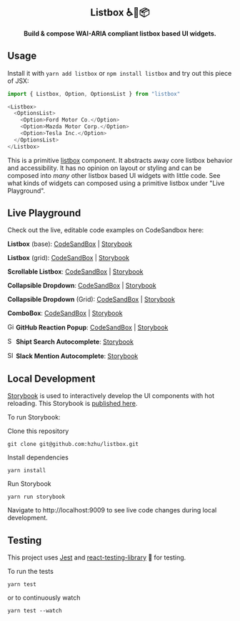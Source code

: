 <h2 align="center">Listbox ♿📝📦</h2>
<p align="center">
  <strong>Build & compose WAI-ARIA compliant listbox based UI widgets.</strong>
</p>

## Usage

Install it with `yarn add listbox` or `npm install listbox` and try out this piece of JSX:

```js
import { Listbox, Option, OptionsList } from "listbox"

<Listbox>
  <OptionsList>
    <Option>Ford Motor Co.</Option>
    <Option>Mazda Motor Corp.</Option>
    <Option>Tesla Inc.</Option>
  </OptionsList>
</Listbox>
```

This is a primitive [listbox](https://www.w3.org/TR/wai-aria-practices/#Listbox) component. It abstracts away core listbox behavior and accessibility. It has no opinion on layout or styling and can be composed into *many* other listbox based UI widgets with little code. See what kinds of widgets can composed using a primitive listbox under "Live Playground".

## Live Playground

Check out the live, editable code examples on CodeSandbox here:

**Listbox** (base): [CodeSandBox](https://codesandbox.io/s/oo12o0yry) | [Storybook](https://listbox.surge.sh/?path=/story/listbox-widgets--listbox-base)

**Listbox** (grid): [CodeSandBox](https://codesandbox.io/s/mjloyy8r39) | [Storybook](https://listbox.surge.sh/?path=/story/listbox-widgets--listbox-grid)

**Scrollable Listbox**: [CodeSandBox](https://codesandbox.io/s/14knzyl2vq) | [Storybook](https://listbox.surge.sh/?path=/story/listbox-widgets--scrollable-listbox)

**Collapsible Dropdown**: [CodeSandBox](https://codesandbox.io/s/l2l7xvvp5l) | [Storybook](https://listbox.surge.sh/?path=/story/listbox-widgets--collapsible-dropdown)

**Collapsible Dropdown** (Grid): [CodeSandBox](https://codesandbox.io/s/p5412lzn2m) | [Storybook](https://listbox.surge.sh/?path=/story/listbox-widgets--collapsible-dropdown-grid)

**ComboBox**: [CodeSandBox](https://codesandbox.io/s/mq5z2rmxnx) | [Storybook](https://listbox.surge.sh/?path=/story/listbox-widgets--combo-box)

<img src="https://github.githubassets.com/favicon.ico" alt="GitHub Icon" width="15" height="15"> **GitHub Reaction Popup**: [CodeSandBox](https://codesandbox.io/s/kkw2w3lkz5) | [Storybook](https://listbox.surge.sh/?path=/story/custom-widgets--github-reaction-popover)

<img src="https://druven30vo903.cloudfront.net/shipt/web/assets/favicon.ico" alt="Shipt Icon" width="15" height="15"> **Shipt Search Autocomplete**: [Storybook](https://listbox.surge.sh/iframe.html?id=custom-widgets--shipt-search-combo-box)

<img src="https://a.slack-edge.com/4a5c4/marketing/img/meta/favicon-32.png" alt="Slack Icon" width="15" height="15"> **Slack Mention Autocomplete**: [Storybook](https://listbox.surge.sh/iframe.html?id=custom-widgets--slack-mention-combo-box)

## Local Development

[Storybook](https://storybook.js.org/) is used to interactively develop the UI components with hot reloading. This Storybook is [published here](http://listbox.surge.sh).

To run Storybook:

Clone this repository

```
git clone git@github.com:hzhu/listbox.git
```

Install dependencies

```
yarn install
```

Run Storybook

```
yarn run storybook
```

Navigate to http://localhost:9009 to see live code changes during local development.

## Testing

This project uses [Jest](https://github.com/facebook/jest) and [react-testing-library](https://github.com/kentcdodds/react-testing-library) 🐐 for testing.

To run the tests

```
yarn test
```

or to continuously watch

```
yarn test --watch
```
